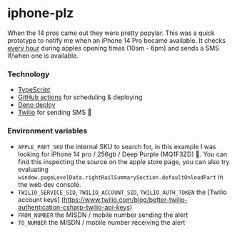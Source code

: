 # iphone-plz

When the 14 pros came out they were pretty popylar. This was a quick prototype to notify me when an iPhone 14 Pro became available. It checks [every hour](/.github/workflows/schedule.yml#L5) during apples opening times (10am - 6pm) and sends a SMS if/when one is available.

### Technology
- [TypeScript](https://www.typescriptlang.org/)
- [GitHub actions](https://github.com/features/actions) for scheduling & deploying
- [Deno deploy](https://deno.com/deploy)
- [Twilio](https://www.twilio.com/docs/sms/send-messages) for sending SMS 💬

### Environment variables 
- `APPLE_PART_SKU` the internal SKU to search for, in this example I was looking for iPhone 14 pro / 256gb / Deep Purple (MQ1F3ZD) 💅. 
You can find this inspecting the source on the apple store page, you can also try evaluating `window.pageLevelData.rightRailSummarySection.defaultOnloadPart` in the web dev console.
- `TWILIO_SERVICE_SID`, `TWILIO_ACCOUNT_SID`, `TWILIO_AUTH_TOKEN` the [Twilio account keys] (https://www.twilio.com/blog/better-twilio-authentication-csharp-twilio-api-keys)
- `FROM_NUMBER` the MISDN / mobile number sending the alert
- `TO_NUMBER` the MISDN / mobile number receiving the alert 
